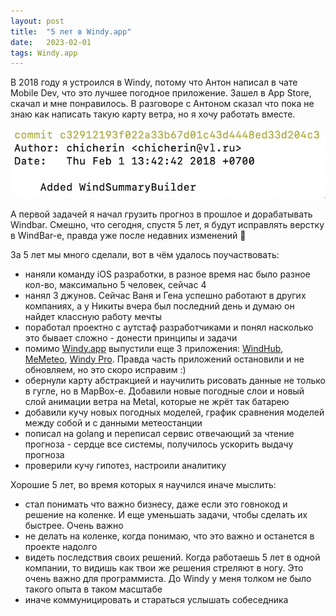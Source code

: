 ```yaml
---
layout: post
title:  "5 лет в Windy.app"
date:   2023-02-01
tags: Windy.app
---
```


В 2018 году я устроился в Windy, потому что Антон написал в чате Mobile Dev, что это лучшее погодное приложение. Зашел в App Store, скачал и мне понравилось. В разговоре с Антоном сказал что пока не знаю как написать такую карту ветра, но я хочу работать вместе. 

![](/assets/images/2023-02-01-windy_5_years/1.png)


А первой задачей я начал грузить прогноз в прошлое и дорабатывать Windbar. Смешно, что сегодня, спустя 5 лет, я будут исправлять верстку в WindBar-е, правда уже после недавних изменений 🙂

За 5 лет мы много сделали, вот в чём удалось поучаствовать:
- наняли команду iOS разработки, в разное время нас было разное кол-во, максимально 5 человек, сейчас 4
- нанял 3 джунов. Сейчас Ваня и Гена успешно работают в других компаниях, а у Никиты вчера был последний день и думаю он найдет классную работу мечты
- поработал проектно с аутстаф разработчиками и понял насколько это бывает сложно - донести принципы и задачи
- помимо [Windy.app](https://apps.apple.com/us/app/windy-app-wind-weather/id997079492) выпустили еще 3 приложения: [WindHub](https://apps.apple.com/us/app/windhub-marine-weather-map/id1495146577), [MeMeteo](https://apps.apple.com/qa/app/memeteo-your-weather-forecast/id1458869341), [Windy Pro](https://apps.apple.com/us/app/windy-pro-marine-weather-app/id1434017554). Правда часть приложений остановили и не обновляем, но это скоро исправим :)
- обернули карту абстракцией и научилить рисовать данные не только в гугле, но в MapBox-е. Добавили новые погодные слои и новый слой анимации ветра на Metal, которые не жрёт так батарею
- добавили кучу новых погодных моделей, график сравнения моделей между собой и с данными метеостанции
- пописал на golang и переписал сервис отвечающий за чтение прогноза - сердце все системы, получилось ускорить выдачу прогноза
- проверили кучу гипотез, настроили аналитику

Хорошие 5 лет, во время которых я научился иначе мыслить:
- стал понимать что важно бизнесу, даже если это говнокод и решение на коленке. И еще уменьшать задачи, чтобы сделать их быстрее. Очень важно
- не делать на коленке, когда понимаю, что это важно и останется в проекте надолго
- видеть последствия своих решений. Когда работаешь 5 лет в одной компании, то видишь как твои же решения стреляют в ногу. Это очень важно для программиста. До Windy у меня толком не было такого опыта в таком масштабе
- иначе коммуницировать и стараться услышать собеседника
